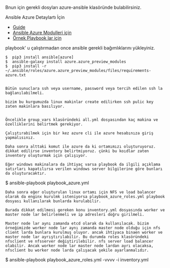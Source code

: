 

Bnun için gerekli dosyları azure-ansible klasöründe bulabilirsiniz.

Ansible Azure Detaylartı İçin
- [Guide](https://docs.ansible.com/ansible/latest/scenario_guides/guide_azure.html)
- [Ansible Azure Modulleri için](https://docs.ansible.com/ansible/latest/modules/list_of_cloud_modules.html#azure)
- [Örnek Playbook lar için](https://github.com/Azure-Samples/ansible-playbooks)

playbook' u çalıştırmadan once ansible gerekli bağımlıklarını yükleyiniz.

```
$  pip3 install ansible[azure]
$  ansible-galaxy install azure.azure_preview_modules
$  pip3 install -r ~/.ansible/roles/azure.azure_preview_modules/files/requirements-azure.txt


Bütün sunuclara ssh veya username, password veya tercih edilen ssh la bağlanılabilmeli. 

bizim bu kurgumuzda linux makinlar create edilirken ssh pulic key zaten makinlara basılıyor.


Öncelikle group_vars klasöründeki all.yml dosyasından kaç makina ve özelliklerini belirtmek gerekiyor.

Çalıştırabilmek için bir kez azure cli ile azure hesabınıza giriş yapmalısınız.

Daha sonra alttaki komut ile azure da ki ortamımızı oluşturuyoruz. dikkat edilirse inventory belirtmiyoruz. çünki bu koıdlar zaten inventory oluşturmak için çalışıyor.

Eğer windows makinalara da ihtiyaç varsa playbook da ilgili açıklama satırları kapatılırsa verilen windows server bilgilerine göre bunları da oluşturacaktır.

```
$ ansible-playbook playbook_azure.yml
```
Daha sonra eğer oluşturulan linux ortamı için NFS ve load balancer olarak da enginx kurulmk isteniyorsa playbook_azure_roles.yml playbook dosyası kullanılarak bunlarda kurulabilir.

Burada dikkat edilmesi gereken konu inventory.yml dosyasında worker ve master node lar belirlenmeli ve ip adresleri doğru girilmeli.

Master node lar aynı zamanda etcd olarak da kullanılacak. bizim örneğimizde worker node lar aynı zamanda master node olduğu için nfs client larda bunlara kurulmuş oluyor. ancak ihtiyaca binaen worker ve master node lar ayrıştırılabilir. Bu durumda roles klasöründeki nfsclient ve nfsserver değiştirilebilir. nfs server load balancer olabilir. Ancak worker node lar master node lardan ayrı olacaksa, nfsclient bu worker node larda çalışacak şekile ayarlanmalıdır.

```
$ ansible-playbook playbook_azure_roles.yml -vvvv -i inventory.yml
```
